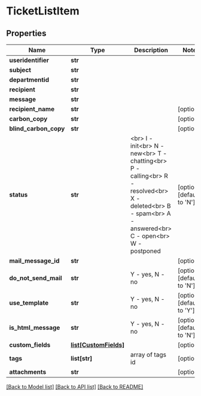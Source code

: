 # TicketListItem

## Properties
Name | Type | Description | Notes
------------ | ------------- | ------------- | -------------
**useridentifier** | **str** |  | 
**subject** | **str** |  | 
**departmentid** | **str** |  | 
**recipient** | **str** |  | 
**message** | **str** |  | 
**recipient_name** | **str** |  | [optional] 
**carbon_copy** | **str** |  | [optional] 
**blind_carbon_copy** | **str** |  | [optional] 
**status** | **str** | &lt;br&gt; I - init&lt;br&gt; N - new&lt;br&gt; T - chatting&lt;br&gt; P - calling&lt;br&gt; R - resolved&lt;br&gt; X - deleted&lt;br&gt; B - spam&lt;br&gt; A - answered&lt;br&gt; C - open&lt;br&gt; W - postponed | [optional] [default to 'N']
**mail_message_id** | **str** |  | [optional] 
**do_not_send_mail** | **str** | Y - yes, N - no | [optional] [default to 'N']
**use_template** | **str** | Y - yes, N - no | [optional] [default to 'Y']
**is_html_message** | **str** | Y - yes, N - no | [optional] [default to 'N']
**custom_fields** | [**list[CustomFields]**](CustomFields.md) |  | [optional] 
**tags** | **list[str]** | array of tags id | [optional] 
**attachments** | **str** |  | [optional] 

[[Back to Model list]](../README.md#documentation-for-models) [[Back to API list]](../README.md#documentation-for-api-endpoints) [[Back to README]](../README.md)


